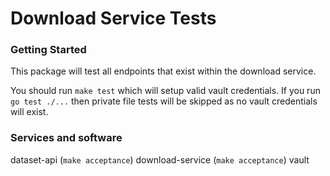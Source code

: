 # Download Service Tests

### Getting Started
This package will test all endpoints that exist within the download service.

You should run `make test` which will setup valid vault credentials. If you run `go test ./...` then private file tests will be skipped as no vault credentials will exist.

### Services and software

dataset-api (`make acceptance`)
download-service (`make acceptance`)
vault